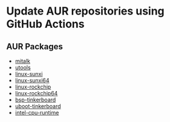 Update AUR repositories using GitHub Actions
============================================

## AUR Packages

* [mitalk](https://aur.archlinux.org/pkgbase/mitalk)
* [utools](https://aur.archlinux.org/pkgbase/utools)
* [linux-sunxi](https://aur.archlinux.org/pkgbase/linux-sunxi)
* [linux-sunxi64](https://aur.archlinux.org/pkgbase/linux-sunxi64)
* [linux-rockchip](https://aur.archlinux.org/pkgbase/linux-rockchip)
* [linux-rockchip64](https://aur.archlinux.org/pkgbase/linux-rockchip64)
* [bsp-tinkerboard](https://aur.archlinux.org/pkgbase/bsp-tinkerboard)
* [uboot-tinkerboard](https://aur.archlinux.org/pkgbase/uboot-tinkerboard)
* [intel-cpu-runtime](https://aur.archlinux.org/pkgbase/intel-cpu-runtime)
